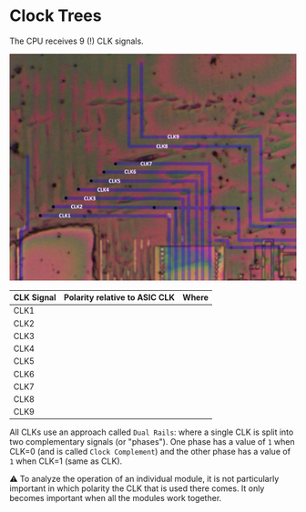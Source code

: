 # Clock Trees

The CPU receives 9 (!) CLK signals.

![clks](/imgstore/clks.png)

|CLK Signal|Polarity relative to ASIC CLK|Where|
|---|---|---|
|CLK1| | |
|CLK2| | |
|CLK3| | |
|CLK4| | |
|CLK5| | |
|CLK6| | |
|CLK7| | |
|CLK8| | |
|CLK9| | |

All CLKs use an approach called `Dual Rails`: where a single CLK is split into two complementary signals (or "phases"). One phase has a value of `1` when CLK=0 (and is called `Clock Complement`) and the other phase has a value of `1` when CLK=1 (same as CLK).

:warning: To analyze the operation of an individual module, it is not particularly important in which polarity the CLK that is used there comes. It only becomes important when all the modules work together.
